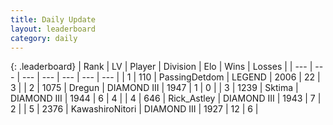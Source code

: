 ```yaml
---
title: Daily Update
layout: leaderboard
category: daily
---
```


{: .leaderboard}
| Rank | LV | Player | Division | Elo | Wins | Losses |
| --- | --- | --- | --- | --- | --- | --- |
| <span data-change="7">1</span> | 110 | <span title="ID: 454837">PassingDetdom</span> | LEGEND | <span data-change="-189">2006</span> | <span data-change="-64">22</span> | <span data-change="-14">3</span> |
| <span data-change="0">2</span> | 1075 | <span title="ID: 337810">Dregun</span> | DIAMOND III | <span data-change="-365">1947</span> | <span data-change="-234">1</span> | <span data-change="-90">0</span> |
| <span data-change="-2">3</span> | 1239 | <span title="ID: 353063">Sktima</span> | DIAMOND III | <span data-change="-372">1944</span> | <span data-change="-263">6</span> | <span data-change="-120">4</span> |
| <span data-change="-1">4</span> | 646 | <span title="ID: 466583">Rick_Astley</span> | DIAMOND III | <span data-change="-290">1943</span> | <span data-change="-73">7</span> | <span data-change="-13">2</span> |
| <span data-change="-1">5</span> | 2376 | <span title="ID: 164871">KawashiroNitori</span> | DIAMOND III | <span data-change="-301">1927</span> | <span data-change="-148">12</span> | <span data-change="-60">6</span> |